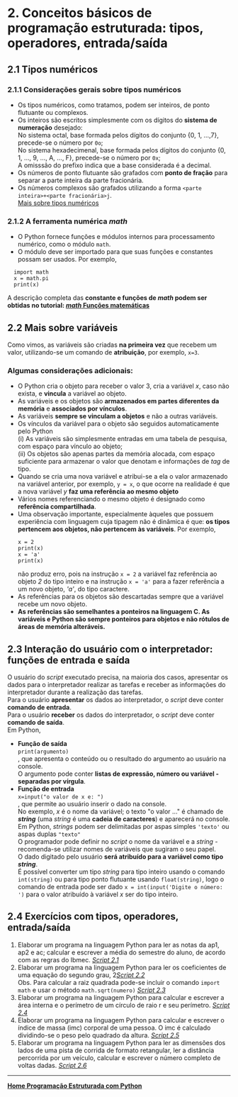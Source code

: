 # 2. Conceitos básicos de programação estruturada: tipos, operadores, entrada/saída  
## 2.1 Tipos numéricos
### 2.1.1 Considerações gerais sobre tipos numéricos
- Os tipos numéricos, como tratamos, podem ser inteiros, de ponto flutuante ou complexos.  
- Os inteiros são escritos simplesmente com os dígitos do **sistema de numeração** desejado:  
  No sistema octal, base formada pelos dígitos do conjunto {0, 1, ...,7}, precede-se o número por `0o`;  
  No sistema hexadecimenal, base formada pelos dígitos do conjunto {0, 1, ..., 9, ..., A, ..., F}, precede-se o número por `0x`;  
  A omisssão do prefixo indica que a base considerada é a decimal.  
- Os números de ponto flutuante são grafados com **ponto de fração** para separar a parte inteira da parte fracionária.  
- Os números complexos são grafados utilizando a forma `<parte inteira>+<parte fracionária>j`.  
[Mais sobre tipos numéricos](https://docs.python.org/pt-br/3/library/stdtypes.html#numeric-types-int-float-complex)

### 2.1.2 A ferramenta numérica *math*
- O Python fornece funções e módulos internos para processamento numérico, como o módulo `math`.  
- O módulo deve ser importado para que suas funções e constantes possam ser usados. Por exemplo,

```
  import math
  x = math.pi
  print(x)
``` 

A descrição completa das **constante e funções de *math* podem ser obtidas no tutorial: [*math* Funções matemáticas](https://docs.python.org/pt-br/3/library/math.html#:~:text=Este%20m%C3%B3dulo%20fornece%20acesso%20%C3%A0s,de%20suporte%20para%20n%C3%BAmeros%20complexos.)**
## 2.2 Mais sobre variáveis
Como vimos, as variáveis são criadas **na primeira vez** que recebem um valor, utilizando-se um comando de **atribuição**, por exemplo, `x=3`.  
### Algumas considerações adicionais:  
- O Python cria o objeto para receber o valor 3, cria a variável *x*, caso não exista, e **vincula** a variável ao objeto.
- As variáveis e os objetos são **armazenados em partes diferentes da memória** e **associados por vínculos**.
- As variáveis **sempre se vinculam a objetos** e não a outras variáveis.
- Os vínculos da variável para o objeto são seguidos automaticamente pelo Python  
  (i) As variáveis são simplesmente entradas em uma tabela de pesquisa, com espaço para vínculo ao objeto;  
  (ii) Os objetos são apenas partes da memória alocada, com espaço suficiente para armazenar o valor que denotam e informações de *tag* de tipo.  
- Quando se cria uma nova variável e atribui-se a ela o valor armazenado na variável anterior, 
por exemplo, `y = x`, o que ocorre na realidade é que a nova variável *y* **faz uma referência ao mesmo objeto**
- Vários nomes referenciando o mesmo objeto é designado como **referência compartilhada**.
- Uma observação importante, especialmente àqueles que possuem experiência com linguagem cuja tipagem não é dinâmica é que: **os tipos pertencem aos objetos, não pertencem às variáveis**. Por exemplo,  
  ```
  x = 2
  print(x)
  x = 'a'
  print(x)
  ```
  não produz erro, pois na instrução `x = 2` a variável faz referência ao objeto *2* do tipo inteiro e na instrução `x = 'a'` para a fazer referência a um novo objeto, *'a'*, do tipo caractere.
- As referências para os objetos são descartadas sempre que a variável recebe um novo objeto.
- **As referências são semelhantes a ponteiros na linguagem C. As variáveis e Python são sempre ponteiros para objetos e não rótulos de áreas de memória alteráveis.**

## 2.3 Interação do usuário com o interpretador: funções de entrada e saída
O usuário do *script* executado precisa, na maioria dos casos, apresentar os dados para o interpretador realizar as tarefas e receber as informações do interpretador durante a realização das tarefas.  
Para o usuário **apresentar** os dados ao interpretador, o *script* deve conter **comando de entrada**.  
Para o usuário **receber** os dados do interpretador, o *script* deve conter **comando de saída**.  
Em Python,  
- **Função de saída**  
`print(argumento)`  
, que apresenta o conteúdo ou o resultado do argumento ao usuário na console.  
O argumento pode conter **listas de expressão, número ou variável - separadas por vírgula**.  
- **Função de entrada**  
`x=input("o valor de x e: ")`  
, que permite ao usuário inserir o dado na console.  
No exemplo, *x* é o nome da variável; o texto "o valor ..." é chamado de ***string*** (uma *string* é uma **cadeia de caracteres**) e aparecerá no console.  
Em Python, *strings* podem ser delimitadas por aspas simples `'texto'` ou aspas duplas `"texto"`  
O programador pode definir no *script* o nome da variável e a *string* - recomenda-se utilizar nomes de variáveis que sugiram o seu papel.  
O dado digitado pelo usuário **será atribuído para a variável como tipo *string***.  
É possível converter um tipo *string* para tipo inteiro usando o comando `int(string)` ou para tipo ponto flutuante usando `float(string)`, 
logo o comando de entrada pode ser dado `x = int(input('Digite o número: ')` para o valor atribuído à variável *x* ser do tipo inteiro.

## 2.4 Exercícios com tipos, operadores, entrada/saída  
1. Elaborar um programa na linguagem Python para ler as notas da ap1, ap2 e ac; calcular e escrever a média do semestre do aluno, de acordo com as regras do Ibmec.  [*Script 2.1*](https://github.com/claytonjasilva/prog_exemplos/blob/main/calcNota.py)
2. Elaborar um programa na linguagem Python para ler os coeficientes de uma equação do segundo grau, 2[*Script 2.2*](equacaoGrau2.gif)   
Obs. Para calcular a raiz quadrada pode-se incluir o comando `import math` e usar o método `math.sqrt(numero)`  [*Script 2.3*](https://github.com/claytonjasilva/prog_exemplos/blob/main/calcRaiz.py)  
3. Elaborar um programa na linguagem Python para calcular e escrever a área interna e o perímetro de um círculo de raio r e seu perímetro. [*Script 2.4*](https://github.com/claytonjasilva/prog_exemplos/blob/main/calcAreaCirc.py)
5. Elaborar um programa na linguagem Python para calcular e escrever o índice de massa (imc) corporal de uma pessoa. O imc é calculado dividindo-se o peso pelo quadrado da altura. [*Script 2.5*](https://github.com/claytonjasilva/prog_exemplos/blob/main/calcIMC.py)
6. Elaborar um programa na linguagem Python para ler as dimensões dos lados de uma pista de corrida de formato retangular, ler a distância percorrida por um veículo, calcular e escrever o número completo de voltas dadas. [*Script 2.6*](https://github.com/claytonjasilva/prog_exemplos/blob/main/calcVoltas.py)

___   
**[Home Programação Estruturada com Python](https://github.com/claytonjasilva/claytonjasilva.github.io/blob/main/progPython_aulas.md)**  

